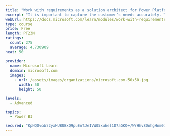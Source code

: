 ```yaml
---
title: "Work with requirements as a solution architect for Power Platform and Dynamics 365"
excerpt: "It is important to capture the customer’s needs accurately. This module explains how to capture requirements and identify functional and non-functional items."
webUrl: https://docs.microsoft.com/learn/modules/work-with-requirements/
type: course
price: Free
length: PT23M
ratings:
  count: 275
  average: 4.730909
heat: 50

provider:
  name: Microsoft Learn
  domain: microsoft.com
  images:
    - url: /assets/images/organizations/microsoft.com-50x50.jpg
      width: 50
      height: 50

levels:
  - Advanced

topics:
  - Power BI

secured: "KpNQOvoWz2yxHUBUBxQ9puEnTJeIVW05xuhel1D7aGKQ+/WrHhv8DnhgHnm0iOJhyGkjN2DayNr1lVFbIDMy0vUDHx5QXE1um1YErfjmYTZr8FECptcDnbx+O5i22k87y/rztPbmiVOZ7LwgEvrg896sbFHaVz3EWkWjttN8L/cJBXNVuDd6n1ErOqsg87mJT45dX9/hj0SL58l5lhUYChbR2aBlCH93Fo8aR9W36H/RlmjGtir/By6GMy4MnnmCKPvAk0PYa2LLV0Jd9R96vD0f07r0ZzyUDWq1N/CUxLVlA6JGOHG4CFeq9jINnwIpI3JTUhSJm/G6pGqo61d+6WXcxd5u45nPw6tRPYXfB2siPYAmAwS/YwTdtgT4CX8Ds6rf8oHDQTIrS4QfkQmb18N5u6eTdAjTqIY2KndNEaM=;buWcj8dEGYt1ItOuwmDvQA=="
---
```


